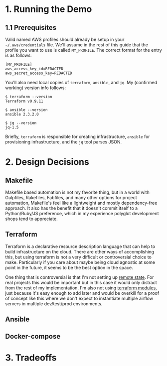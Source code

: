 # 1. Running the Demo

## 1.1 Prerequisites

Valid named AWS profiles should already be setup in your `~/.aws/credentials` file.  We'll assume in the rest of this guide that the profile you want to use is called `MY_PROFILE`.  The correct format for the entry is as follows:

    [MY_PROFILE]
    aws_access_key_id=REDACTED
    aws_secret_access_key=REDACTED


You'll also need local copies of `terraform`, `ansible`, and `jq`.  My (confirmed working) version info follows:

    $ terraform --version
    Terraform v0.9.11

    $ ansible --version
    ansible 2.3.2.0

    $ jq --version
    jq-1.5

Briefly, `terraform` is responsible for creating infrastructure, `ansible` for provisioning infrastructure, and the `jq` tool parses JSON.

# 2. Design Decisions

## Makefile

Makefile based automation is not my favorite thing, but in a world with Gulpfiles, Rakefiles, Fabfiles, and many other options for project automation, Makefile's feel like a lightweight and mostly dependency-free approach.  It also has the benefit that it doesn't commit itself to a Python/Ruby/JS preference, which in my experience polyglot development shops tend to appreciate.

## Terraform

Terraform is a declarative resource description language that can help to build infrastructure on the cloud.  There are other ways of accomplishing this, but using terraform is not a very difficult or controversial choice to make. Particularly if you care about maybe being cloud agnostic at some point in the future, it seems to be the best option in the space.

One thing that is controversial is that I'm not setting up [remote state](https://www.terraform.io/docs/state/remote.html).  For real projects this would be important but in this case it would only distract from the rest of my implementation.  I'm also not using [terraform modules](https://www.terraform.io/docs/modules/usage.html), just because it's easy enough to add later and would be overkill for a proof of concept like this where we don't expect to instantiate multiple airflow servers in multiple dev/test/prod environments.

## Ansible

## Docker-compose

# 3. Tradeoffs
